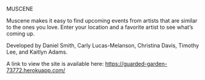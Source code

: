 MUSCENE

Muscene makes it easy to find upcoming events from artists that are similar to the ones you love. Enter your
location and a favorite artist to see what’s coming up.

Developed by Daniel Smith, Carly Lucas-Melanson, Christina Davis, Timothy Lee, and Kaitlyn Adams. 

A link to view the site is available here: https://guarded-garden-73772.herokuapp.com/

